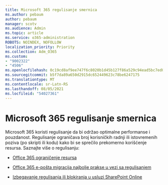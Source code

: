 ```yaml
---
title: Microsoft 365 regulisanje smernica
ms.author: pebaum
author: pebaum
manager: scotv
ms.audience: Admin
ms.topic: article
ms.service: o365-administration
ROBOTS: NOINDEX, NOFOLLOW
localization_priority: Priority
ms.collection: Adm_O365
ms.custom:
- "9002322"
- "4506"
ms.openlocfilehash: 0c19cd8af9ee747f6c8020b1d45b127f86a529c94ead5bc7ed08e0f74f332b65
ms.sourcegitcommit: b5f7da89a650d2915dc652449623c78be6247175
ms.translationtype: MT
ms.contentlocale: sr-Latn-RS
ms.lasthandoff: 08/05/2021
ms.locfileid: "54027361"
---
```

# <a name="microsoft-365-throttle-policies"></a>Microsoft 365 regulisanje smernica

Microsoft 365 koristi regulisanje da bi održao optimalne performanse i pouzdanost. Regulisanje ograničava broj korisničkih radnji ili istovremenih poziva (po skripti ili kodu) kako bi se sprečilo prekomerno korišćenje resursa. Saznajte više o regulisanju:

- [Office 365 ograničenje resursa](https://docs.microsoft.com/office365/Enterprise/office-365-resource-limits)

- [Office 365 e-pošta migracija najbolje prakse u vezi sa regulisanjem](https://docs.microsoft.com/exchange/mailbox-migration/office-365-migration-best-practices#office-365-throttling)

- [Izbegavanje regulisanja ili blokiranja u usluzi SharePoint Online](https://docs.microsoft.com/sharepoint/dev/general-development/how-to-avoid-getting-throttled-or-blocked-in-sharepoint-online)
